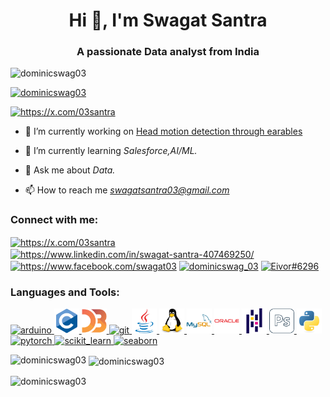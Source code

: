 <h1 align="center">Hi 👋, I'm Swagat Santra</h1>
<h3 align="center">A passionate Data analyst from India</h3>

<p align="left"> <img src="https://komarev.com/ghpvc/?username=dominicswag03&label=Profile%20views&color=0e75b6&style=flat" alt="dominicswag03" /> </p>

<p align="left"> <a href="https://github.com/ryo-ma/github-profile-trophy"><img src="https://github-profile-trophy.vercel.app/?username=dominicswag03" alt="dominicswag03" /></a> </p>

<p align="left"> <a href="https://twitter.com/https://x.com/03santra" target="blank"><img src="https://img.shields.io/twitter/follow/https://x.com/03santra?logo=twitter&style=for-the-badge" alt="https://x.com/03santra" /></a> </p>

- 🔭 I’m currently working on [Head motion detection through earables](https://github.com/DominicSwag03/Head-Motion-Detection-Through-Earables)

- 🌱 I’m currently learning *Salesforce,AI/ML.*

- 💬 Ask me about *Data.*

- 📫 How to reach me *swagatsantra03@gmail.com*

<h3 align="left">Connect with me:</h3>
<p align="left">
<a href="https://twitter.com/https://x.com/03santra" target="blank"><img align="center" src="https://raw.githubusercontent.com/rahuldkjain/github-profile-readme-generator/master/src/images/icons/Social/twitter.svg" alt="https://x.com/03santra" height="30" width="40" /></a>
<a href="https://linkedin.com/in/https://www.linkedin.com/in/swagat-santra-407469250/" target="blank"><img align="center" src="https://raw.githubusercontent.com/rahuldkjain/github-profile-readme-generator/master/src/images/icons/Social/linked-in-alt.svg" alt="https://www.linkedin.com/in/swagat-santra-407469250/" height="30" width="40" /></a>
<a href="https://fb.com/https://www.facebook.com/swagat03" target="blank"><img align="center" src="https://raw.githubusercontent.com/rahuldkjain/github-profile-readme-generator/master/src/images/icons/Social/facebook.svg" alt="https://www.facebook.com/swagat03" height="30" width="40" /></a>
<a href="https://instagram.com/dominicswag_03" target="blank"><img align="center" src="https://raw.githubusercontent.com/rahuldkjain/github-profile-readme-generator/master/src/images/icons/Social/instagram.svg" alt="dominicswag_03" height="30" width="40" /></a>
<a href="https://discord.gg/Eivor#6296" target="blank"><img align="center" src="https://raw.githubusercontent.com/rahuldkjain/github-profile-readme-generator/master/src/images/icons/Social/discord.svg" alt="Eivor#6296" height="30" width="40" /></a>
</p>

<h3 align="left">Languages and Tools:</h3>
<p align="left"> <a href="https://www.arduino.cc/" target="_blank" rel="noreferrer"> <img src="https://cdn.worldvectorlogo.com/logos/arduino-1.svg" alt="arduino" width="40" height="40"/> </a> <a href="https://www.cprogramming.com/" target="_blank" rel="noreferrer"> <img src="https://raw.githubusercontent.com/devicons/devicon/master/icons/c/c-original.svg" alt="c" width="40" height="40"/> </a> <a href="https://d3js.org/" target="_blank" rel="noreferrer"> <img src="https://raw.githubusercontent.com/devicons/devicon/master/icons/d3js/d3js-original.svg" alt="d3js" width="40" height="40"/> </a> <a href="https://git-scm.com/" target="_blank" rel="noreferrer"> <img src="https://www.vectorlogo.zone/logos/git-scm/git-scm-icon.svg" alt="git" width="40" height="40"/> </a> <a href="https://www.java.com" target="_blank" rel="noreferrer"> <img src="https://raw.githubusercontent.com/devicons/devicon/master/icons/java/java-original.svg" alt="java" width="40" height="40"/> </a> <a href="https://www.linux.org/" target="_blank" rel="noreferrer"> <img src="https://raw.githubusercontent.com/devicons/devicon/master/icons/linux/linux-original.svg" alt="linux" width="40" height="40"/> </a> <a href="https://www.mysql.com/" target="_blank" rel="noreferrer"> <img src="https://raw.githubusercontent.com/devicons/devicon/master/icons/mysql/mysql-original-wordmark.svg" alt="mysql" width="40" height="40"/> </a> <a href="https://www.oracle.com/" target="_blank" rel="noreferrer"> <img src="https://raw.githubusercontent.com/devicons/devicon/master/icons/oracle/oracle-original.svg" alt="oracle" width="40" height="40"/> </a> <a href="https://pandas.pydata.org/" target="_blank" rel="noreferrer"> <img src="https://raw.githubusercontent.com/devicons/devicon/2ae2a900d2f041da66e950e4d48052658d850630/icons/pandas/pandas-original.svg" alt="pandas" width="40" height="40"/> </a> <a href="https://www.photoshop.com/en" target="_blank" rel="noreferrer"> <img src="https://raw.githubusercontent.com/devicons/devicon/master/icons/photoshop/photoshop-line.svg" alt="photoshop" width="40" height="40"/> </a> <a href="https://www.python.org" target="_blank" rel="noreferrer"> <img src="https://raw.githubusercontent.com/devicons/devicon/master/icons/python/python-original.svg" alt="python" width="40" height="40"/> </a> <a href="https://pytorch.org/" target="_blank" rel="noreferrer"> <img src="https://www.vectorlogo.zone/logos/pytorch/pytorch-icon.svg" alt="pytorch" width="40" height="40"/> </a> <a href="https://scikit-learn.org/" target="_blank" rel="noreferrer"> <img src="https://upload.wikimedia.org/wikipedia/commons/0/05/Scikit_learn_logo_small.svg" alt="scikit_learn" width="40" height="40"/> </a> <a href="https://seaborn.pydata.org/" target="_blank" rel="noreferrer"> <img src="https://seaborn.pydata.org/_images/logo-mark-lightbg.svg" alt="seaborn" width="40" height="40"/> </a> </p>

<p><img align="left" src="https://github-readme-stats.vercel.app/api/top-langs?username=dominicswag03&show_icons=true&locale=en&layout=compact" alt="dominicswag03" /></p>

<p>&nbsp;<img align="center" src="https://github-readme-stats.vercel.app/api?username=dominicswag03&show_icons=true&locale=en" alt="dominicswag03" /></p>

<p><img align="center" src="https://github-readme-streak-stats.herokuapp.com/?user=dominicswag03&" alt="dominicswag03" /></p>
